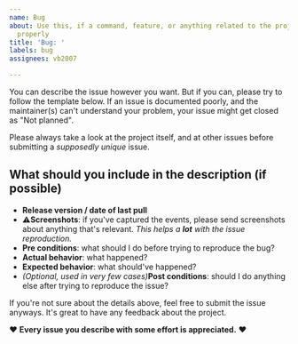 ```yaml
---
name: Bug
about: Use this, if a command, feature, or anything related to the project isn't working
  properly
title: 'Bug: '
labels: bug
assignees: vb2007

---
```


You can describe the issue however you want. But if you can, please try to follow the template below. If an issue is documented poorly, and the maintainer(s) can't understand your problem, your issue might get closed as "Not planned".

Please always take a look at the project itself, and at other issues before submitting a _supposedly unique_ issue.

## What should you include in the description (if possible)

- **Release version / date of last pull**
- ⚠**Screenshots**:  if you've captured the events, please send screenshots about anything that's relevant. _This helps a **lot** with the issue reproduction._
- **Pre conditions**: what should I do before trying to reproduce the bug?
- **Actual behavior**: what happened?
- **Expected behavior**: what should've happened?
- _(Optional, used in very few cases)_**Post conditions**: should I do anything else after trying to reproduce the issue?

If you're not sure about the details above, feel free to submit the issue anyways. It's great to have any feedback about the project.

♥ **Every issue you describe with some effort is appreciated.** ♥